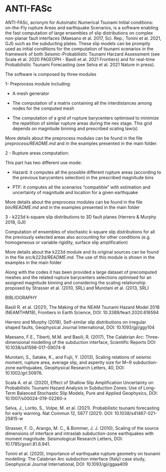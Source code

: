 # ANTI-FASc

ANTI-FASc, acronym for Automatic Numerical Tsunami Initial conditions: on-the-Fly rupture Areas and earthquake Scenarios, is a software enabling the fast computation of large ensembles of slip distributions on complex non-planar fault interfaces (Maesano et al. 2017, Sci. Rep.; Tonini et al. 2021, GJI) such as the subducting plates. These slip models can be promptly used as initial conditions for the computation of tsunami scenarios in the framework of both Seismic-Probabilistic Tsunami Harzard Assessment (see Scala et al. 2020 PAGEOPH - Basili et al. 2021 Frontiers) and for real-time Probabilisitic Tsunami Forecasting (see Selva et al. 2021 Nature in press).

The software is composed by three modules

1- Preprocess module including:
    
   - A mesh generator 
    
   - The computation of a matrix containing all the interdistances among nodes for the computed mesh
    
   - The computation of a grid of rupture barycenters optimised to minimize the repetition of similar rupture areas during the nex stage. This grid depends on magnitude binning and prescribed scaling law(s)

More details about the preprocess modules can be found in the file *preprocess/README.md* and in the examples presented in the main folder.

2 - Rupture areas computation:
    
   This part has two different use mode:
         
   - Hazard: it computes all the possible different rupture areas (according to the previous barycenters selection) in the prescribed magnitude bins
         
   - PTF: it computes all the scenarios “compatible” with estimation and uncertainty of magnitude and location for a given earthquake

More details about the preprocess modules can be found in the file *bin/README.md* and in the examples presented in the main folder

3 - k223d k-square slip distributions to 3D fault planes (Herrero & Murphy 2018, GJI)

   Computation of ensembles of stochastic k-square slip distributions for all the previously selected areas also accounting for other conditions (e.g. homogeneous or variable rigidity, surface slip amplification)
  
More details about the k223d module and its original sources can be found in the file *src/k223d/README.md*. The use of this module is shown in the examples in the main folder


Along with the codes it has been provided a large dataset of precomputed meshes and the related rupture barycenters selections optimised for an assigned magnitude binning and considering the scaling relationship proposed by Strasser et al. (2010, SRL) and Murotani et al. (2013, SRL)



BIBLIOGRAPHY

Basili R. et al. (2021), The Making of the NEAM Tsunami Hazard Model 2018 (NEAMTHM18), Frontiers in Earth Science, DOI: 10.3389/feart.2020.616594 

Herrero and Murphy (2018), 	Self-similar slip distributions on irregular shaped faults, Geophysical Journal International, DOI: 10.1093/gji/ggy104

Maesano, F.E., Tiberti, M.M. and Basili, R. (2017), The Calabrian Arc: Three-dimensional modelling of the subduction interface, Scientific Reports DOI: 10.1038/s41598-017-09074-8

Murotani, S., Satake, K., and Fujii, Y. (2013), Scaling relations of seismic moment, rupture area, average slip, and asperity size for M~9 subduction-zone earthquakes, Geophysical Research Letters, 40, DOI: 10.1002/grl.50976.

Scala A. et al. (2020), Effect of Shallow Slip Amplification Uncertainty on Probabilistic Tsunami Hazard Analysis in Subduction Zones: Use of Long-Term Balanced Stochastic Slip Models, Pure and Applied Geophysics, DOI: 10.1007/s00024-019-02260-x

Selva, J., Lorito, S., Volpe, M. et al. (2021). Probabilistic tsunami forecasting for early warning. Nat Commun 12, 5677 (2021). DOI: 10.1038/s41467-021-25815-w

Strasser, F. O., Arango, M. C., & Bommer, J. J. (2010), Scaling of the source dimensions of interface and intraslab subduction-zone earthquakes with moment magnitude. Seismological Research Letters, DOI: 10.1785/gssrl.81.6.941.

Tonini et al. (2020), Importance of earthquake rupture geometry on tsunami modelling: The Calabrian Arc subduction interface (Italy) case study, Geophysical Journal International, DOI: 10.1093/gji/ggaa409
